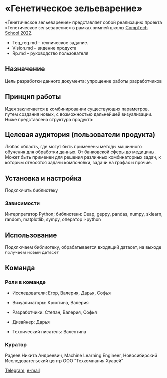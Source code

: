 # «Генетическое зельеварение»

«Генетическое зельеварение» представляет собой реализацию проекта «Генетическое зельеварение» в рамках зимней школы [CompTech School 2022](https://comptechschool.com/).

*	Teq_req.md - техническое задание.
*	Vision.md – видение продукта
*	Rp.md – руководство пользователя

## Назначение

Цель разработки данного документа: упрощение работы разработчиков
## Принцип работы

Идея заключается в комбинировании существующих параметров, путем создания новых, с возможностью дальнейшей визуализации. Ниже представлена структура продукта:

## Целевая аудитория (пользователи продукта)

Любая область, где могут быть применены методы машинного обучения для обработки данных. От банковской сферы до медицины. Может быть применен для решения различных комбинаторных задач, к которым относятся задачи компоновки, задачи на графах и прочие.

## Установка и настройка
Подключить библиотеку

### Зависимости

Интерпретатор Python; библиотеки: Deap, geppy, pandas, numpy, sklearn, random, matplotlib, sympy, оператор i-python

## Использование

Подключаем библиотеку, обрабатывается входящий датасет, на выходе получаем новый датасет

## Команда

### Роли в команде

* Исследователи: Егор, Валерия, Дарья, Софья

* Визуализаторы: Кристина, Валерия

* Разработчики: Степан, Валерия, Софья

* Дизайнер: Дарья

* Технический писатель: Валентина


### Куратор

Радеев Никита Андреевич, Machine Learning Engineer,
Новосибирский Исследовательский центр
ООО "Техкомпания Хуавей"

[Telegram](https://t.me/rdvnkt),
[e-mail](rdvnkt@yandex.ru)
